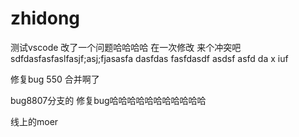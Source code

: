 # zhidong
测试vscode
改了一个问题哈哈哈哈
在一次修改
来个冲突吧 
sdfdasfasfaslfasjf;asj;fjasasfa dasfdas fasfdasdf asdsf asfd da
x
iuf

修复bug 550  合并啊了

bug8807分支的  修复bug哈哈哈哈哈哈哈哈哈哈哈

线上的moer
